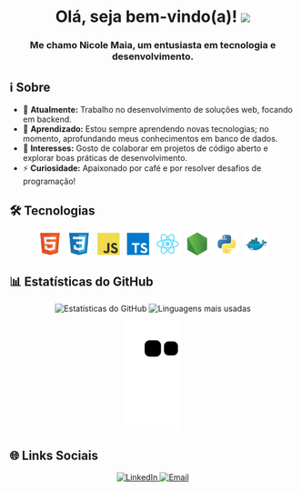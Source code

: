 <h1 align="center">Olá, seja bem-vindo(a)! <img src="https://media.giphy.com/media/hvRJCLFzcasrR4ia7z/giphy.gif" width="30px"></h1>

<h3 align="center">Me chamo <strong>Nicole Maia</strong>, um entusiasta em tecnologia e desenvolvimento.</h3>

## ℹ️ Sobre

- 🔭 **Atualmente:** Trabalho no desenvolvimento de soluções web, focando em backend.  
- 🌱 **Aprendizado:** Estou sempre aprendendo novas tecnologias; no momento, aprofundando meus conhecimentos em banco de dados.  
- 💬 **Interesses:** Gosto de colaborar em projetos de código aberto e explorar boas práticas de desenvolvimento.  
- ⚡ **Curiosidade:** Apaixonado por café e por resolver desafios de programação!

## 🛠 Tecnologias

<p align="center">
  <img src="https://raw.githubusercontent.com/devicons/devicon/master/icons/html5/html5-original.svg" alt="HTML5" width="40" height="40"/> &nbsp;
  <img src="https://raw.githubusercontent.com/devicons/devicon/master/icons/css3/css3-original.svg" alt="CSS3" width="40" height="40"/> &nbsp;
  <img src="https://raw.githubusercontent.com/devicons/devicon/master/icons/javascript/javascript-original.svg" alt="JavaScript" width="40" height="40"/> &nbsp;
  <img src="https://raw.githubusercontent.com/devicons/devicon/master/icons/typescript/typescript-original.svg" alt="TypeScript" width="40" height="40"/> &nbsp;
  <img src="https://raw.githubusercontent.com/devicons/devicon/master/icons/react/react-original.svg" alt="React" width="40" height="40"/> &nbsp;
  <img src="https://raw.githubusercontent.com/devicons/devicon/master/icons/nodejs/nodejs-original.svg" alt="Node.js" width="40" height="40"/> &nbsp;
  <img src="https://raw.githubusercontent.com/devicons/devicon/master/icons/python/python-original.svg" alt="Python" width="40" height="40"/> &nbsp;
  <img src="https://raw.githubusercontent.com/devicons/devicon/master/icons/docker/docker-original.svg" alt="Docker" width="40" height="40"/>
</p>

## 📊 Estatísticas do GitHub

<p align="center">
  <img height="180px" src="https://github-readme-stats.vercel.app/api?username=nickmaia&show_icons=true&theme=dark&include_all_commits=true&count_private=true" alt="Estatísticas do GitHub"/> 
  <img height="180px" src="https://github-readme-stats.vercel.app/api/top-langs/?username=nickmaia&layout=compact&langs_count=7&theme=dark" alt="Linguagens mais usadas"/>
</p>

<p align="center">
  <img src="https://github.com/nickmaia/nickmaia/blob/output/github-contribution-grid-snake.svg" alt="Animação Snake"/>
</p>

## 🌐 Links Sociais

<p align="center">
  <a href="https://www.linkedin.com/in/nicole-maia-argondizzi/" target="_blank">
    <img src="https://img.shields.io/badge/-LinkedIn-0A66C2?style=for-the-badge&logo=Linkedin&logoColor=white" alt="LinkedIn"/>
  </a>
  <a href="mailto:nicolemaiaargondizzi02@gmail.com" target="_blank">
    <img src="https://img.shields.io/badge/-Email-c14438?style=for-the-badge&logo=Gmail&logoColor=white" alt="Email"/>
  </a>
</p>
